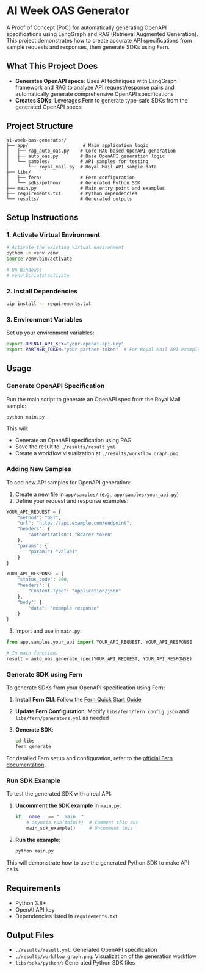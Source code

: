 # AI Week OAS Generator

A Proof of Concept (PoC) for automatically generating OpenAPI specifications using LangGraph and RAG (Retrieval Augmented Generation). This project demonstrates how to create accurate API specifications from sample requests and responses, then generate SDKs using Fern.

## What This Project Does

- **Generates OpenAPI specs**: Uses AI techniques with LangGraph framework and RAG to analyze API request/response pairs and automatically generate comprehensive OpenAPI specifications
- **Creates SDKs**: Leverages Fern to generate type-safe SDKs from the generated OpenAPI specs

## Project Structure

```
ai-week-oas-generator/
├── app/                    # Main application logic
│   ├── rag_auto_oas.py    # Core RAG-based OpenAPI generation
│   ├── auto_oas.py        # Base OpenAPI generation logic
│   └── samples/           # API samples for testing
│       └── royal_mail.py  # Royal Mail API sample data
├── libs/
│   ├── fern/              # Fern configuration
│   └── sdks/python/       # Generated Python SDK
├── main.py                # Main entry point and examples
├── requirements.txt       # Python dependencies
└── results/               # Generated outputs
```

## Setup Instructions

### 1. Activate Virtual Environment

```bash
# Activate the existing virtual environment
pythom -m venv venv
source venv/bin/activate

# On Windows:
# venv\Scripts\activate
```

### 2. Install Dependencies

```bash
pip install -r requirements.txt
```

### 3. Environment Variables

Set up your environment variables:

```bash
export OPENAI_API_KEY="your-openai-api-key"
export PARTNER_TOKEN="your-partner-token"  # For Royal Mail API example
```

## Usage

### Generate OpenAPI Specification

Run the main script to generate an OpenAPI spec from the Royal Mail sample:

```bash
python main.py
```

This will:

- Generate an OpenAPI specification using RAG
- Save the result to `./results/result.yml`
- Create a workflow visualization at `./results/workflow_graph.png`

### Adding New Samples

To add new API samples for OpenAPI generation:

1. Create a new file in `app/samples/` (e.g., `app/samples/your_api.py`)
2. Define your request and response examples:

```python
YOUR_API_REQUEST = {
    "method": "GET",
    "url": "https://api.example.com/endpoint",
    "headers": {
        "Authorization": "Bearer token"
    },
    "params": {
        "param1": "value1"
    }
}

YOUR_API_RESPONSE = {
    "status_code": 200,
    "headers": {
        "Content-Type": "application/json"
    },
    "body": {
        "data": "example response"
    }
}
```

3. Import and use in `main.py`:

```python
from app.samples.your_api import YOUR_API_REQUEST, YOUR_API_RESPONSE

# In main function:
result = auto_oas.generate_spec(YOUR_API_REQUEST, YOUR_API_RESPONSE)
```

### Generate SDK using Fern

To generate SDKs from your OpenAPI specification using Fern:

1. **Install Fern CLI**: Follow the [Fern Quick Start Guide](https://docs.buildwithfern.com/learn/quickstart)

2. **Update Fern Configuration**: Modify `libs/fern/fern.config.json` and `libs/fern/generators.yml` as needed

3. **Generate SDK**:
   ```bash
   cd libs
   fern generate
   ```

For detailed Fern setup and configuration, refer to the [official Fern documentation](https://docs.buildwithfern.com/).

### Run SDK Example

To test the generated SDK with a real API:

1. **Uncomment the SDK example** in `main.py`:

   ```python
   if __name__ == "__main__":
       # asyncio.run(main())  # Comment this out
       main_sdk_example()     # Uncomment this
   ```

2. **Run the example**:
   ```bash
   python main.py
   ```

This will demonstrate how to use the generated Python SDK to make API calls.

## Requirements

- Python 3.8+
- OpenAI API key
- Dependencies listed in `requirements.txt`

## Output Files

- `./results/result.yml`: Generated OpenAPI specification
- `./results/workflow_graph.png`: Visualization of the generation workflow
- `libs/sdks/python/`: Generated Python SDK files
